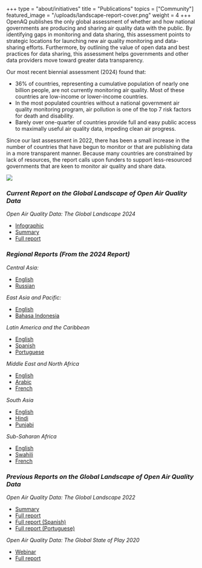 +++
type = "about/initiatives"
title = "Publications"
topics = ["Community"]
featured_image = "/uploads/landscape-report-cover.png"
weight = 4
+++
OpenAQ publishes the only global assessment of whether and how national governments are producing and sharing air quality data with the public. By identifying gaps in monitoring and data sharing, this assessment points to strategic locations for launching new air quality monitoring and data-sharing efforts. Furthermore, by outlining the value of open data and best practices for data sharing, this assessment helps governments and other data providers move toward greater data transparency.

Our most recent biennial assessment (2024) found that:

* 36% of countries, representing a cumulative population of nearly one billion people, are not currently monitoring air quality. Most of these countries are low-income or lower-income countries.
* In the most populated countries without a national government air quality monitoring program, air pollution is one of the top 7 risk factors for death and disability.
* Barely over one-quarter of countries provide full and easy public access to maximally useful air quality data, impeding clean air progress.

Since our last assessment in 2022, there has been a small increase in the number of countries that have begun to monitor or that are publishing data in a more transparent manner. Because many countries are constrained by lack of resources, the report calls upon funders to support less-resourced governments that are keen to monitor air quality and share data.

![](/uploads/landscape-report-cover.png)

### *Current Report on the Global Landscape of Open Air Quality Data*

*Open Air Quality Data: The Global Landscape 2024*

* [Infographic](https://documents.openaq.org/reports/Infographic-Open+Air+Quality+Data-The+Global+Landscape+2024.pdf)[](https://documents.openaq.org/reports/Infographic-Open+Air+Quality+Data-The+Global+Landscape+2024.pdf)
* [Summary](https://documents.openaq.org/reports/Executive+Summary-Open+Air+Quality+Data-The+Global+Landscape+2024.pdf)
* [Full report](https://documents.openaq.org/reports/Open+Air+Quality+Data-The+Global+Landscape+2024.pdf)

### *Regional Reports (From the 2024 Report)*

*Central Asia:* 

* [English](https://documents.openaq.org/reports/OpenAQ+Data+Landscape+2024+Central+Asia_EN.pdf)
* [Russian](https://documents.openaq.org/reports/OpenAQ+Data+Landscape+2024+Central+Asia_RU.pdf)[](<>)

*East Asia and Pacific:* 

* [English](https://documents.openaq.org/reports/OpenAQ+Data+Landscape+2024+East+Asia+and+Pacific_EN.pdf)
* [Bahasa Indonesia](https://documents.openaq.org/reports/OpenAQ+Data+Landscape+2024+East+Asia+and+Pacific_ID.pdf)

*Latin America and the Caribbean*

* [English](https://documents.openaq.org/reports/OpenAQ+Data+Landscape+2024+LatAm_EN.pdf)
* [Spanish](https://documents.openaq.org/reports/OpenAQ+Data+Landscape+2024+LatAm_ES.pdf)
* [Portuguese](https://documents.openaq.org/reports/OpenAQ+Data+Landscape+2024+LatAm_PT.pdf)

*Middle East and North Africa*

* [English](documents.openaq.org/reports/OpenAQ+Data+Landscape+2024+MENA_EN.pdf)
* [Arabic](https://documents.openaq.org/reports/OpenAQ+Data+Landscape+2024+MENA_AR.pdf)
* [French](https://documents.openaq.org/reports/OpenAQ+Data+Landscape+2024+MENA_FR.pdf)

*South Asia*

* [English](https://documents.openaq.org/reports/OpenAQ+Data+Landscape+2024+South+Asia_EN.pdf)
* [Hindi](https://documents.openaq.org/reports/OpenAQ+Data+Landscape+2024+South+Asia_HI.pdf)
* [Punjabi](https://documents.openaq.org/reports/OpenAQ+Data+Landscape+2024+South+Asia_PA.pdf)

*Sub-Saharan Africa*

* [English](https://documents.openaq.org/reports/OpenAQ+Data+Landscape+2024+Sub-Saharan+Africa_EN.pdf)
* [Swahili](https://documents.openaq.org/reports/OpenAQ+Data+Landscape+2024+Sub-Saharan+Africa_SW.pdf)
* [French](https://documents.openaq.org/reports/OpenAQ+Data+Landscape+2024+Sub-Saharan+Africa_FR.pdf)[](https://documents.openaq.org/reports/OpenAQ+Data+Landscape+2024+Sub-Saharan+Africa_FR.pdf)[](https://documents.openaq.org/reports/OpenAQ+Data+Landscape+2024+Sub-Saharan+Africa_FR.pdf)

### *Previous Reports on the Global Landscape of Open Air Quality Data*

*Open Air Quality Data: The Global Landscape 2022* 

* [Summary](https://bit.ly/3uOSZXu) 
* [Full report](https://documents.openaq.org/reports/Open+Air+Quality+Data+Global+Landscape+2022.pdf)
* [Full report (Spanish)](https://documents.openaq.org/reports/Open+Air+Quality+Data+x+The+Global+Landscape+SPA.pdf)
* [Full report (Portuguese)](https://documents.openaq.org/reports/Open+Air+Quality+Data+x+The+Global+Landscape+PT.pdf)  

*Open Air Quality Data: The Global State of Play 2020*

* [Webinar](https://www.youtube.com/watch?v=sHg2TafhxsI&t=59s)
* [Full report](https://documents.openaq.org/reports/Open+Air+Quality+Data+Global+State+of+Play+2020.pdf)
